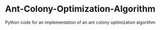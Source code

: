 # Ant-Colony-Optimization-Algorithm
Python code for an implementation of an ant colony optimization algorithm
